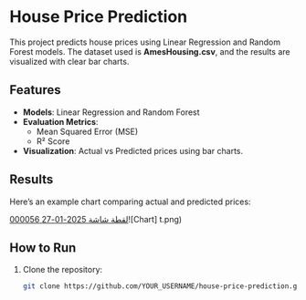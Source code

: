 # House Price Prediction

This project predicts house prices using Linear Regression and Random Forest models. The dataset used is **AmesHousing.csv**, and the results are visualized with clear bar charts.

## Features
- **Models**: Linear Regression and Random Forest
- **Evaluation Metrics**: 
  - Mean Squared Error (MSE)
  - R² Score
- **Visualization**: Actual vs Predicted prices using bar charts.

## Results
Here’s an example chart comparing actual and predicted prices:

[لقطة شاشة 2025-01-27 000056](https://github.com/user-attachments/assets/3dd6250c-283f-452e-8ef0-f7ce330d890d)![Chart]
t.png)

## How to Run
1. Clone the repository:
   ```bash
   git clone https://github.com/YOUR_USERNAME/house-price-prediction.git
